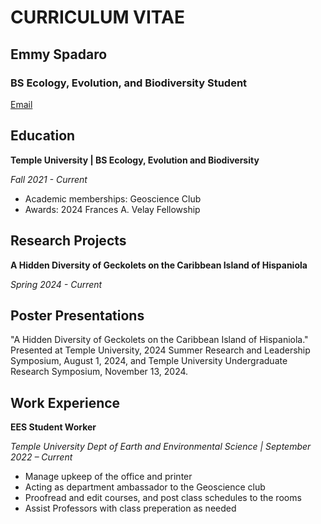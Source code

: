 # **CURRICULUM VITAE**
## **Emmy Spadaro**
### **BS Ecology, Evolution, and Biodiversity Student**
[Email](mailto:tun66336@temple.edu)


## Education
**Temple University | BS Ecology, Evolution and Biodiversity**

*Fall 2021 - Current*
- Academic memberships: Geoscience Club
- Awards: 2024 Frances A. Velay Fellowship 

## Research Projects
**A Hidden Diversity of Geckolets on the Caribbean Island of Hispaniola**

*Spring 2024 - Current*

## Poster Presentations
"A Hidden Diversity of Geckolets on the Caribbean Island of Hispaniola." Presented at Temple University, 2024 Summer Research and Leadership Symposium, August 1, 2024, and Temple University Undergraduate Research Symposium, November 13, 2024.

## Work Experience																			

**EES Student Worker** 

*Temple University Dept of Earth and Environmental Science | September 2022 – Current*
-	Manage upkeep of the office and printer
-	Acting as department ambassador to the Geoscience club
-	Proofread and edit courses, and post class schedules to the rooms
-	Assist Professors with class preperation as needed



